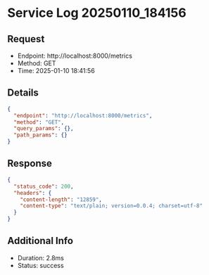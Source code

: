 # Service Log 20250110_184156

## Request
- Endpoint: http://localhost:8000/metrics
- Method: GET
- Time: 2025-01-10 18:41:56

## Details
```json
{
  "endpoint": "http://localhost:8000/metrics",
  "method": "GET",
  "query_params": {},
  "path_params": {}
}
```

## Response
```json
{
  "status_code": 200,
  "headers": {
    "content-length": "12859",
    "content-type": "text/plain; version=0.0.4; charset=utf-8"
  }
}
```

## Additional Info
- Duration: 2.8ms
- Status: success
